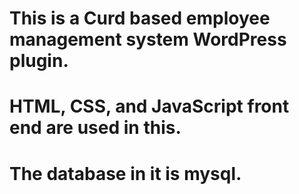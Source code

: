 
# This is a Curd based employee management system WordPress plugin.
# HTML, CSS, and JavaScript front end are used in this.
# The database in it is mysql.

